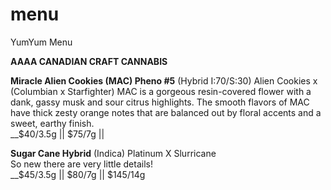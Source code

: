 # menu
YumYum Menu

__AAAA CANADIAN CRAFT CANNABIS__

__Miracle Alien Cookies (MAC) Pheno #5__ (Hybrid I:70/S:30)  Alien Cookies x (Columbian x Starfighter)                                      MAC is a gorgeous resin-covered flower with a dank, gassy musk and sour citrus highlights. The smooth flavors of MAC have thick zesty orange notes that are balanced out by floral accents and a sweet, earthy finish.                                                                                                                 
__$40/3.5g || $75/7g ||



__Sugar Cane Hybrid__ (Indica) Platinum X Slurricane                                                                                                                                                                 
  So new there are very little details!                                                                                                  
__$45/3.5g || $80/7g || $145/14g 


